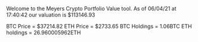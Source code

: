 Welcome to the Meyers Crypto Portfolio Value tool. 
As of 06/04/21 at 17:40:42 our valuation is $113146.93 

BTC Price = $37214.82
 ETH Price = $2733.65
BTC Holdings = 1.06BTC
 ETH holdings = 26.960005962ETH 
